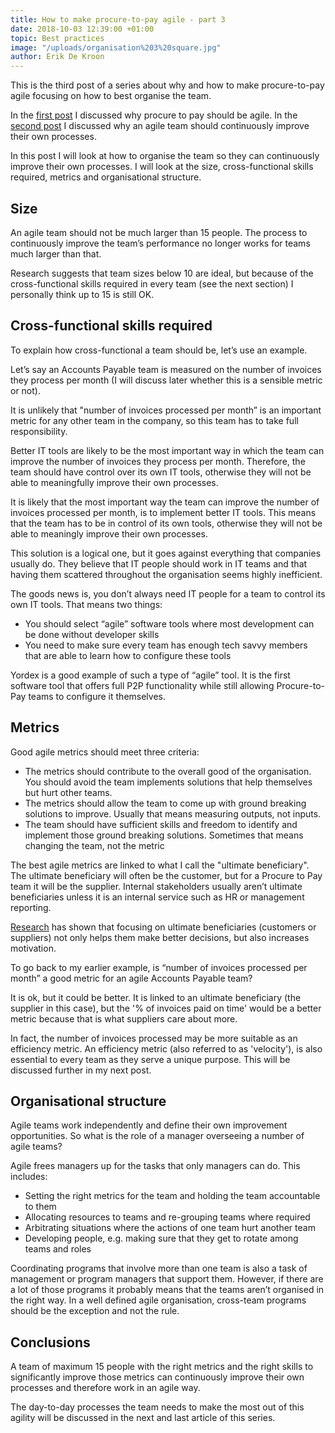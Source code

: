 ```yaml
---
title: How to make procure-to-pay agile - part 3
date: 2018-10-03 12:39:00 +01:00
topic: Best practices
image: "/uploads/organisation%203%20square.jpg"
author: Erik De Kroon
---
```


This is the third post of a series about why and how to make procure-to-pay agile focusing on how to best organise the team. 

In the [first post](http://blog.yordex.com/should-procure-to-pay-be-agile/) I discussed why procure to pay should be agile. In the [second post](http://blog.yordex.com/how-to-make-procure-to-pay-agile-part-2/) I discussed why an agile team should continuously improve their own processes. 

In this post I will look at how to organise the team so they can continuously improve their own processes. I will look at the size, cross-functional skills required, metrics and organisational structure.

## Size

An agile team should not be much larger than 15 people. The process to continuously improve the team’s performance no longer works for teams much larger than that. 

Research suggests that team sizes below 10 are ideal, but because of the cross-functional skills required in every team (see the next section) I personally think up to 15 is still OK.

## Cross-functional skills required

To explain how cross-functional a team should be, let’s use  an example.

Let’s say an Accounts Payable team is measured on the number of invoices they process per month (I will discuss later whether this is a sensible metric or not). 

It is unlikely that "number of invoices processed per month” is an important metric for any other team in the company, so this team has to take full responsibility.

Better IT tools are likely to be the most important way in which the team can improve the number of invoices they process per month. Therefore, the team should have control over its own IT tools, otherwise they will not be able to meaningfully improve their own processes.

It is likely that the most important way the team can improve the number of invoices processed per month, is to implement better IT tools. This means that the team has to be in control of its own tools, otherwise they will not be able to meaningly improve their own processes.

This solution is a  logical one, but it goes against everything  that companies usually do. They believe that IT people should work in IT teams and that having them scattered throughout the organisation seems highly inefficient. 

The goods news is, you don’t always need IT people for a team to control its own IT tools. That means two things:
* You should select “agile” software tools where most development can be done without developer skills
* You need to make sure every team has enough tech savvy members  that are able to learn how to configure these tools

Yordex is a good example of such a type of “agile” tool. It is the first software tool that offers full P2P functionality while still allowing Procure-to-Pay teams to configure it themselves.

## Metrics

Good agile metrics should meet three criteria:
* The metrics should contribute to the overall good of the organisation. You should avoid the team implements solutions that help themselves but hurt other teams.
* The metrics should allow the team to come up with ground breaking solutions to improve. Usually that means measuring outputs, not inputs.
* The team should have sufficient skills and freedom to identify and implement those ground breaking solutions. Sometimes that means changing the team, not the metric 

The best agile metrics are linked to what I call the "ultimate beneficiary".  The ultimate beneficiary will often be the customer, but for a Procure to Pay team it will be the supplier. Internal stakeholders usually aren’t ultimate beneficiaries unless it is an internal service such as HR or management reporting.

[Research](https://hbr.org/2014/11/cooks-make-tastier-food-when-they-can-see-their-customers) has shown that focusing on ultimate beneficiaries (customers or suppliers) not only helps them make better decisions, but also increases motivation.

To go back to my earlier example, is “number of invoices processed per month” a good metric for an agile Accounts Payable team?

It is ok, but it could be better. It is linked to an ultimate beneficiary (the supplier in this case), but the  '% of invoices paid on time' would be a better metric because that is what suppliers care about more.

In fact, the number of invoices processed may be more suitable as an efficiency metric. An efficiency metric (also referred to as 'velocity'), is also essential to every team as they serve a unique purpose. This will be discussed further in my next post.

## Organisational structure

Agile teams work independently and define their own improvement opportunities. So what is the role of a manager overseeing a number of agile teams?

Agile frees managers up for the tasks that only managers can do. This includes:
* Setting the right metrics for the team and holding the team accountable to them
* Allocating resources to teams and re-grouping teams where required
* Arbitrating situations where the actions of one team hurt another team
* Developing people, e.g. making sure that they get to rotate among teams and roles

Coordinating programs that involve more than one team is also a task of management or program managers that support them. However, if there are a lot of those programs it probably means that the teams aren’t organised in the right way. In a well defined agile organisation, cross-team programs should be the exception and not the rule.

## Conclusions

A team of maximum 15 people with the right metrics and the right skills to significantly improve those metrics can continuously improve their own processes and therefore work in an agile way.

The day-to-day processes the team needs to make the most out of this agility will be discussed in the next and last article of this series.